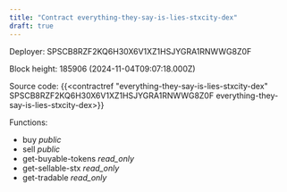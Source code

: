 ```yaml
---
title: "Contract everything-they-say-is-lies-stxcity-dex"
draft: true
---
```

Deployer: SPSCB8RZF2KQ6H30X6V1XZ1HSJYGRA1RNWWG8Z0F


 



Block height: 185906 (2024-11-04T09:07:18.000Z)

Source code: {{<contractref "everything-they-say-is-lies-stxcity-dex" SPSCB8RZF2KQ6H30X6V1XZ1HSJYGRA1RNWWG8Z0F everything-they-say-is-lies-stxcity-dex>}}

Functions:

* buy _public_
* sell _public_
* get-buyable-tokens _read_only_
* get-sellable-stx _read_only_
* get-tradable _read_only_
